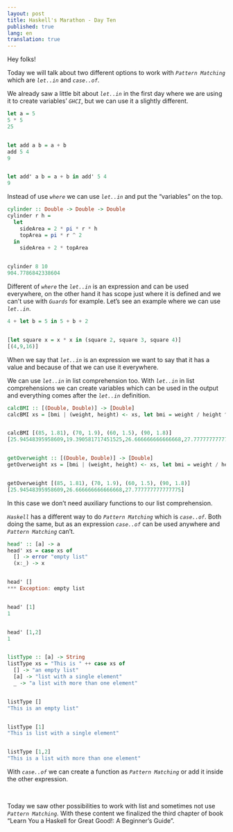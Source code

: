 ```yaml
---
layout: post
title: Haskell's Marathon - Day Ten
published: true
lang: en
translation: true
---
```


Hey folks!


Today we will talk about two different options to work with *`Pattern Matching`* which are *`let..in`* and *`case..of`*.


We already saw a little bit about *`let..in`* in the first day where we are using it to create variables’ *`GHCI`*, but we can use it a slightly different.
<!--more-->
```haskell
let a = 5
5 * 5
25


let add a b = a + b
add 5 4
9


let add' a b = a + b in add' 5 4
9
```


Instead of use *`where`* we can use *`let..in`* and put the “variables” on the top.
```haskell
cylinder :: Double -> Double -> Double
cylinder r h =
  let
    sideArea = 2 * pi * r * h
    topArea = pi * r ^ 2
  in
    sideArea + 2 * topArea


cylinder 8 10
904.7786842338604
```
Different of *`where`* the *`let..in`* is an expression and can be used everywhere, on the other hand it has scope just where it is defined and we can't use with *`Guards`* for example. Let’s see an example where we can use *`let..in`*.
```haskell
4 + let b = 5 in 5 + b + 2


[let square x = x * x in (square 2, square 3, square 4)]
[(4,9,16)]
```
When we say that *`let..in`* is an expression we want to say that it has a value and because of that we can use it everywhere.


We can use *`let..in`* in list comprehension too. With *`let..in`* in list comprehensions we can create variables which can be used in the output and everything comes after the *`let..in`* definition.
```haskell
calcBMI :: [(Double, Double)] -> [Double]
calcBMI xs = [bmi | (weight, height) <- xs, let bmi = weight / height ^ 2]


calcBMI [(85, 1.81), (70, 1.9), (60, 1.5), (90, 1.8)]
[25.94548395958609,19.390581717451525,26.666666666666668,27.777777777777775]


getOverweight :: [(Double, Double)] -> [Double]
getOverweight xs = [bmi | (weight, height) <- xs, let bmi = weight / height ^ 2, bmi > 25.0]


getOverweight [(85, 1.81), (70, 1.9), (60, 1.5), (90, 1.8)]
[25.94548395958609,26.666666666666668,27.777777777777775]
```
In this case we don’t need auxiliary functions to our list comprehension.


*`Haskell`* has a different way to do *`Pattern Matching`* which is *`case..of`*. Both doing the same, but as an expression *`case..of`* can be used anywhere and *`Pattern Matching`* can’t.
```haskell
head' :: [a] -> a
head' xs = case xs of
  [] -> error "empty list"
  (x:_) -> x


head' []
*** Exception: empty list


head' [1]
1


head' [1,2]
1


listType :: [a] -> String
listType xs = "This is " ++ case xs of
  [] -> "an empty list"
  [a] -> "list with a single element"
  _ -> "a list with more than one element"


listType []
"This is an empty list"


listType [1]
"This is list with a single element"


listType [1,2]
"This is a list with more than one element"
```
With *`case..of`* we can create a function as *`Pattern Matching`* or add it inside the other expression.

<br />

Today we saw other possibilities to work with list and sometimes not use *`Pattern Matching`*. With these content we finalized the third chapter of book “Learn You a Haskell for Great Good!: A Beginner’s Guide”.
